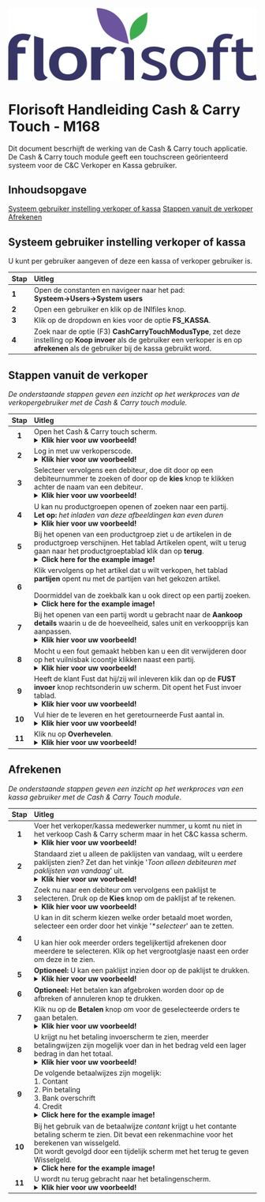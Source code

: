 <img src="../../fslogo.png">

# Florisoft Handleiding Cash & Carry Touch - M168

Dit document bescrhijft de werking van de Cash & Carry touch applicatie. De Cash & Carry touch module geeft een touchscreen geörienteerd systeem voor de C&C Verkoper en Kassa gebruiker.

<!--
    Nog niet pushen naar Git los eerst de onderstaande problemen op.

    ToDo: 
        * Jelle na laten kijken!
        * Hoe maak je een ordernummer aan of hoor je dit überhaupt aan te      maken?
        * Is er een apart document nodig voor de gegeven instellingen of die je dit in dit document?
-->

## Inhoudsopgave


[Systeem gebruiker instelling verkoper of kassa](#systeem-gebruiker-instelling-verkoper-of-kassa)
[Stappen vanuit de verkoper](#stappen-vanuit-de-verkoper)  
[Afrekenen](#afrekenen)  

## Systeem gebruiker instelling verkoper of kassa

U kunt per gebruiker aangeven of deze een kassa of verkoper gebruiker is.

|Stap|Uitleg|
|:--|:--|
|**1**|Open de constanten en navigeer naar het pad:<br>**Systeem→Users→System users**|
|**2**|Open een gebruiker en klik op de INIfiles knop. |
|**3**|Klik op de dropdown en kies voor de optie **FS_KASSA**.|
|**4**|Zoek naar de optie (F3) **CashCarryTouchModusType**, zet deze instelling op **Koop invoer** als de gebruiker een verkoper is en op **afrekenen** als de gebruiker bij de kassa gebruikt word.|



## Stappen vanuit de verkoper

*De onderstaande stappen geven een inzicht op het werkproces van de verkopergebruiker met de Cash & Carry touch module.*

|Stap|Uitleg|
|:-:|:--|
|**1**|Open het Cash & Carry touch scherm.<details><summary><b>Klik hier voor uw voorbeeld!</b></summary><img src=".Cash & Carry Touch Handleiding\image2.png"></details>|
|**2**|Log in met uw verkoperscode.<details><summary><b>Klik hier voor uw voorbeeld!</b></summary><img src=".Cash & Carry Touch Handleiding\image1.png"></details>|
|**3**|Selecteer vervolgens een debiteur, doe dit door op een debiteurnummer te zoeken of door op de **kies** knop te klikken achter de naam van een debiteur.<details><summary><b>Klik hier voor uw voorbeeld!</b></summary><img src=".Cash & Carry Touch Handleiding\image3.png"></details>|
|**4**|U kan nu productgroepen openen of zoeken naar een partij.<Br>**Let op:** *het inladen van deze afbeeldingen kan even duren*<details><summary><b>Klik hier voor uw voorbeeld!</b></summary><img src=".Cash & Carry Touch Handleiding\image4.png"></details>|
|**5**|Bij het openen van een productgroep ziet u de artikelen in de productgroep verschijnen. Het tablad Artikelen opent, wilt u terug gaan naar het productgroeptablad klik dan op **terug**.<details><summary><b>Click here for the example image!</b></summary><img src=".Cash & Carry Touch Handleiding\image8.png"></details>|
|**6**|Klik vervolgens op het artikel dat u wilt verkopen, het tablad **partijen** opent nu met de partijen van het gekozen artikel.<br><br> Doormiddel van de zoekbalk kan u ook direct op een partij zoeken.<details><summary><b>Click here for the example image!</b></summary><img src=".Cash & Carry Touch Handleiding\image14.png"></details>|
|**7**|Bij het openen van een partij wordt u gebracht naar de **Aankoop details** waarin u de de hoeveelheid, sales unit en verkoopprijs kan aanpassen.<details><summary><b>Klik hier voor uw voorbeeld!</b></summary><img src=".Cash & Carry Touch Handleiding\image12.png"></details>|
|**8**|Mocht u een fout gemaakt hebben kan u een dit verwijderen door op het vuilnisbak icoontje klikken naast een partij.<details><summary><b>Klik hier voor uw voorbeeld!</b></summary><img src=".Cash & Carry Touch Handleiding\image10.png"></details>|
|**9**|Heeft de klant Fust dat hij/zij wil inleveren klik dan op de **FUST invoer** knop rechtsonderin uw scherm. Dit opent het Fust invoer tablad.<details><summary><b>Klik hier voor uw voorbeeld!</b></summary><img src=".Cash & Carry Touch Handleiding\image11.png"></details>|
|**10**|Vul hier de te leveren en het geretourneerde Fust aantal in.<details><summary><b>Klik hier voor uw voorbeeld!</b></summary><img src=".Cash & Carry Touch Handleiding\image12.png"></details>|
|**11**|Klik nu op **Overhevelen**.<details><summary><b>Klik hier voor uw voorbeeld!</b></summary><img src=".Cash & Carry Touch Handleiding\image13.png"></details>|

## Afrekenen

*De onderstaande stappen geven een inzicht op het werkproces van een kassa gebruiker met de Cash & Carry Touch module*.

|Stap|Uitleg|
|:-:|:--|
|**1**|Voer het verkoper/kassa medewerker nummer, u komt nu niet in het verkoop Cash & Carry scherm maar in het C&C kassa scherm.<details><summary><b>Klik hier voor uw voorbeeld!</b></summary><img src=".Cash & Carry Touch Handleiding\image16.png"></details>|
|**2**|Standaard ziet u alleen de paklijsten van vandaag, wilt u eerdere paklijsten zien? Zet dan het vinkje '*Toon alleen debiteuren met paklijsten van vandaag*' uit.<details><summary><b>Klik hier voor uw voorbeeld!</b></summary><img src=".Cash & Carry Touch Handleiding\image15.png"></details>|
|**3**|Zoek nu naar een debiteur om vervolgens een paklijst te selecteren. Druk op de **Kies** knop om de paklijst af te rekenen.<details><summary><b>Klik hier voor uw voorbeeld!</b></summary><img src=".Cash & Carry Touch Handleiding\image28.png"></details>|
|**4**|U kan in dit scherm kiezen welke order betaald moet worden, selecteer een order door het vinkje '**selecteer*' aan te zetten.<br><br> U kan hier ook meerder orders tegelijkertijd afrekenen door meerdere te selecteren. Klik op het vergrootglasje naast een order om deze in te zien.
|**5**|**Optioneel:** U kan een paklijst inzien door op de paklijst te drukken.<details><summary><b>Klik hier voor uw voorbeeld!</b></summary><img src=".Cash & Carry Touch Handleiding\image18.png"></details>|
|**6**|**Optioneel:** Het betalen kan afgebroken worden door op de afbreken of annuleren knop te drukken.|
|**7**|Klik nu op de **Betalen** knop om voor de geselecteerde orders te gaan betalen. <details><summary><b>Klik hier voor uw voorbeeld!</b></summary><img src=".Cash & Carry Touch Handleiding\image19.png"></details>|
|**8**|U krijgt nu het betaling invoerscherm te zien, meerder betalingwijzen zijn mogelijk voer dan in het bedrag veld een lager bedrag in dan het totaal. <details><summary><b>Klik hier voor uw voorbeeld!</b></summary><img src=".Cash & Carry Touch Handleiding\image21.png"></details>|
|**9**|De volgende betaalwijzes zijn mogelijk:<br>1. Contant<br>2. Pin betaling<br>3. Bank overschrift<br>4. Credit<details><summary><b>Click here for the example image!</b></summary><img src=".Cash & Carry Touch Handleiding\image22.png"></details>|
|**10**|Bij het gebruik van de betaalwijze *contant* krijgt u het contante betaling scherm te zien. Dit bevat een rekenmachine voor het berekenen van wisselgeld. <br>Dit wordt gevolgd door een tijdelijk scherm met het terug te geven Wisselgeld.<details><summary><b>Click here for the example image!</b></summary><img src=".Cash & Carry Touch Handleiding\image25.png" width="350px"><img src=".Cash & Carry Touch Handleiding\image26.png" width="350px"></details>|
|**11**|U wordt nu terug gebracht naar het betalingenscherm.<details><summary><b>Klik hier voor uw voorbeeld!</b></summary><img src=".Cash & Carry Touch Handleiding\image27.png"></details>|
